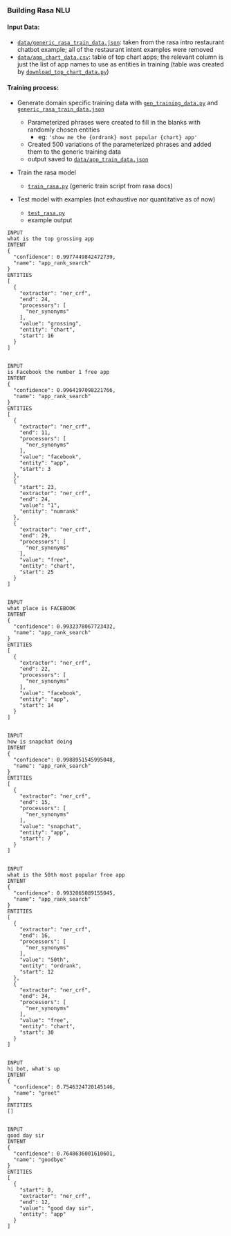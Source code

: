 ### Building Rasa NLU

#### Input Data:
* [`data/generic_rasa_train_data.json`](data/generic_rasa_train_data.json): taken from the rasa intro restaurant chatbot example; all of the restaurant intent examples were removed
* [`data/app_chart_data.csv`](data/app_chart_data.csv): table of top chart apps; the relevant column is just the list of app names to use as entities in training (table was created by [`download_top_chart_data.py`](download_top_chart_data.py))

#### Training process:
* Generate domain specific training data with [`gen_training_data.py`](gen_training_data.py) and [`generic_rasa_train_data.json`](data/generic_rasa_train_data.json)
	* Parameterized phrases were created to fill in the blanks with randomly chosen entities
		* eg: `'show me the {ordrank} most popular {chart} app'`
	* Created 500 variations of the parameterized phrases and added them to the generic training data
	* output saved to [`data/app_train_data.json`](data/app_train_data.json)

* Train the rasa model
	* [`train_rasa.py`](train_rasa.py) (generic train script from rasa docs)

* Test model with examples (not exhaustive nor quantitative as of now)
	* [`test_rasa.py`](test_rasa.py)
	* example output

```
INPUT
what is the top grossing app
INTENT
{
  "confidence": 0.9977449842472739, 
  "name": "app_rank_search"
}
ENTITIES
[
  {
    "extractor": "ner_crf", 
    "end": 24, 
    "processors": [
      "ner_synonyms"
    ], 
    "value": "grossing", 
    "entity": "chart", 
    "start": 16
  }
]


INPUT
is Facebook the number 1 free app
INTENT
{
  "confidence": 0.9964197098221766, 
  "name": "app_rank_search"
}
ENTITIES
[
  {
    "extractor": "ner_crf", 
    "end": 11, 
    "processors": [
      "ner_synonyms"
    ], 
    "value": "facebook", 
    "entity": "app", 
    "start": 3
  }, 
  {
    "start": 23, 
    "extractor": "ner_crf", 
    "end": 24, 
    "value": "1", 
    "entity": "numrank"
  }, 
  {
    "extractor": "ner_crf", 
    "end": 29, 
    "processors": [
      "ner_synonyms"
    ], 
    "value": "free", 
    "entity": "chart", 
    "start": 25
  }
]


INPUT
what place is FACEBOOK
INTENT
{
  "confidence": 0.9932378067723432, 
  "name": "app_rank_search"
}
ENTITIES
[
  {
    "extractor": "ner_crf", 
    "end": 22, 
    "processors": [
      "ner_synonyms"
    ], 
    "value": "facebook", 
    "entity": "app", 
    "start": 14
  }
]


INPUT
how is snapchat doing
INTENT
{
  "confidence": 0.9988951545995048, 
  "name": "app_rank_search"
}
ENTITIES
[
  {
    "extractor": "ner_crf", 
    "end": 15, 
    "processors": [
      "ner_synonyms"
    ], 
    "value": "snapchat", 
    "entity": "app", 
    "start": 7
  }
]


INPUT
what is the 50th most popular free app
INTENT
{
  "confidence": 0.9932065089155045, 
  "name": "app_rank_search"
}
ENTITIES
[
  {
    "extractor": "ner_crf", 
    "end": 16, 
    "processors": [
      "ner_synonyms"
    ], 
    "value": "50th", 
    "entity": "ordrank", 
    "start": 12
  }, 
  {
    "extractor": "ner_crf", 
    "end": 34, 
    "processors": [
      "ner_synonyms"
    ], 
    "value": "free", 
    "entity": "chart", 
    "start": 30
  }
]


INPUT
hi bot, what's up
INTENT
{
  "confidence": 0.7546324720145146, 
  "name": "greet"
}
ENTITIES
[]


INPUT
good day sir
INTENT
{
  "confidence": 0.7648636001610601, 
  "name": "goodbye"
}
ENTITIES
[
  {
    "start": 0, 
    "extractor": "ner_crf", 
    "end": 12, 
    "value": "good day sir", 
    "entity": "app"
  }
]
```
